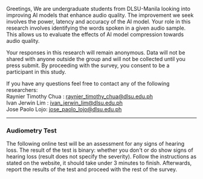 
<p>Greetings, We are undergraduate students from DLSU-Manila looking into improving AI models that enhance audio quality. The improvement we seek involves the power, latency and accuracy of the AI model. Your role in this research involves identifying the words spoken in a given audio sample. This allows us to evaluate the effects of AI model compression towards audio quality.</p>

Your responses in this research will remain anonymous. Data will not be shared with anyone outside the group and will not be collected until you press submit. By proceeding with the survey, you consent to be a participant in this study. 

If you have any questions feel free to contact any of the following researchers: <br>
Raynier Timothy Chua : raynier_timothy_chua@dlsu.edu.ph <br>
Ivan Jerwin Lim : ivan_jerwin_lim@dlsu.edu.ph <br>
Jose Paolo Lojo: jose_paolo_lojo@dlsu.edu.ph <br>

___

### Audiometry Test

The following online test will be an assessment for any signs of hearing loss. The result of the test is binary: whether you don't or do show signs of hearing loss (result does not specify the severity). Follow the instructions as stated on the website, it should take under 3 minutes to finish. Afterwards, report the results of the test and proceed with the rest of the survey. 